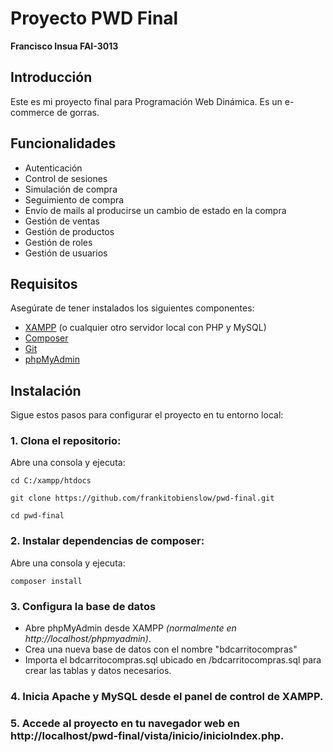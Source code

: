 # Proyecto PWD Final
**Francisco Insua FAI-3013**

## Introducción

Este es mi proyecto final para Programación Web Dinámica. Es un e-commerce de gorras.
## Funcionalidades ##
- Autenticación
- Control de sesiones
- Simulación de compra
- Seguimiento de compra
- Envío de mails al producirse un cambio de estado en la compra
- Gestión de ventas
- Gestión de productos
- Gestión de roles
- Gestión de usuarios

## Requisitos

Asegúrate de tener instalados los siguientes componentes:

- [XAMPP](https://www.apachefriends.org/index.html) (o cualquier otro servidor local con PHP y MySQL)
- [Composer](https://getcomposer.org/)
- [Git](https://git-scm.com/)
- [phpMyAdmin](https://www.phpmyadmin.net/)

## Instalación

Sigue estos pasos para configurar el proyecto en tu entorno local:

### 1. Clona el repositorio: ###

Abre una consola y ejecuta:
```
cd C:/xampp/htdocs
```
```
git clone https://github.com/frankitobienslow/pwd-final.git
```
```
cd pwd-final
```


### 2. Instalar dependencias de composer: ###
   
Abre una consola y ejecuta:
```
composer install
```

### 3. Configura la base de datos ###
- Abre phpMyAdmin desde XAMPP *(normalmente en http://localhost/phpmyadmin)*.
- Crea una nueva base de datos con el nombre "bdcarritocompras"
- Importa el bdcarritocompras.sql ubicado en /bdcarritocompras.sql para crear las tablas y datos necesarios.

### 4. Inicia Apache y MySQL desde el panel de control de XAMPP. ###

### 5. Accede al proyecto en tu navegador web en http://localhost/pwd-final/vista/inicio/inicioIndex.php. ###

